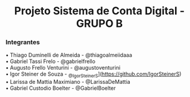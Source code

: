 <h1 align="center">Projeto Sistema de Conta Digital - GRUPO B</h1>

### Integrantes
• Thiago Duminelli de Almeida - @thiagoalmeiidaaa <br>
• Gabriel Tassi Frelo - @gabrielfrello <br>
• Augusto Frello Venturini - @augustoventurini <br>
• Igor Steiner de Souza - <sub>@IgorSteinerS</sub>](https://github.com/IgorSteinerS) <br>
• Larissa de Mattia Maximiano - @LarissaDeMattia <br>
• Gabriel Custodio Boelter - @GabrielBoelter 
